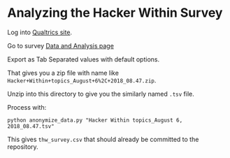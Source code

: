 # Analyzing the Hacker Within Survey

Log into [Qualtrics site](https://www.qualtrics.com/uk/).

Go to survey [Data and Analysis page](https://qsharingeu.eu.qualtrics.com/responses/#/surveys/SV_37Xf4QHwHq5ZU3P)

Export as Tab Separated values with default options.

That gives you a zip file with name like
`Hacker+Within+topics_August+6%2C+2018_08.47.zip`.

Unzip into this directory to give you the similarly named `.tsv` file.

Process with:

```
python anonymize_data.py "Hacker Within topics_August 6, 2018_08.47.tsv"
```

This gives `thw_survey.csv` that should already be committed to the repository.
